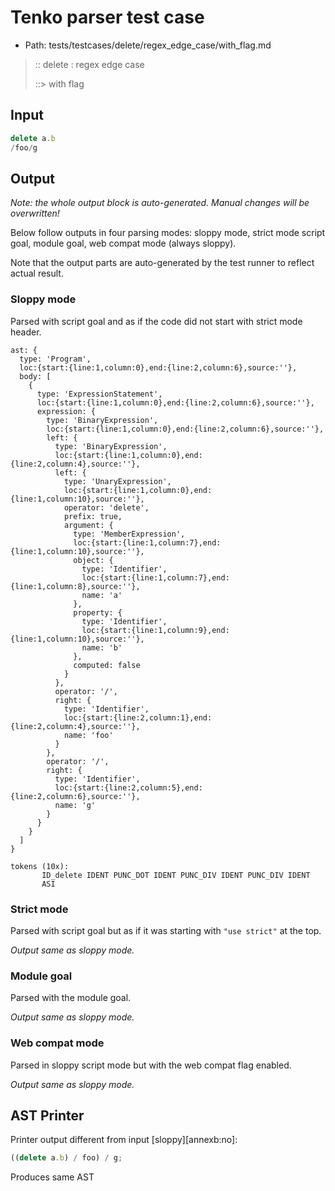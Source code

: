 # Tenko parser test case

- Path: tests/testcases/delete/regex_edge_case/with_flag.md

> :: delete : regex edge case
>
> ::> with flag

## Input

`````js
delete a.b
/foo/g
`````

## Output

_Note: the whole output block is auto-generated. Manual changes will be overwritten!_

Below follow outputs in four parsing modes: sloppy mode, strict mode script goal, module goal, web compat mode (always sloppy).

Note that the output parts are auto-generated by the test runner to reflect actual result.

### Sloppy mode

Parsed with script goal and as if the code did not start with strict mode header.

`````
ast: {
  type: 'Program',
  loc:{start:{line:1,column:0},end:{line:2,column:6},source:''},
  body: [
    {
      type: 'ExpressionStatement',
      loc:{start:{line:1,column:0},end:{line:2,column:6},source:''},
      expression: {
        type: 'BinaryExpression',
        loc:{start:{line:1,column:0},end:{line:2,column:6},source:''},
        left: {
          type: 'BinaryExpression',
          loc:{start:{line:1,column:0},end:{line:2,column:4},source:''},
          left: {
            type: 'UnaryExpression',
            loc:{start:{line:1,column:0},end:{line:1,column:10},source:''},
            operator: 'delete',
            prefix: true,
            argument: {
              type: 'MemberExpression',
              loc:{start:{line:1,column:7},end:{line:1,column:10},source:''},
              object: {
                type: 'Identifier',
                loc:{start:{line:1,column:7},end:{line:1,column:8},source:''},
                name: 'a'
              },
              property: {
                type: 'Identifier',
                loc:{start:{line:1,column:9},end:{line:1,column:10},source:''},
                name: 'b'
              },
              computed: false
            }
          },
          operator: '/',
          right: {
            type: 'Identifier',
            loc:{start:{line:2,column:1},end:{line:2,column:4},source:''},
            name: 'foo'
          }
        },
        operator: '/',
        right: {
          type: 'Identifier',
          loc:{start:{line:2,column:5},end:{line:2,column:6},source:''},
          name: 'g'
        }
      }
    }
  ]
}

tokens (10x):
       ID_delete IDENT PUNC_DOT IDENT PUNC_DIV IDENT PUNC_DIV IDENT
       ASI
`````

### Strict mode

Parsed with script goal but as if it was starting with `"use strict"` at the top.

_Output same as sloppy mode._

### Module goal

Parsed with the module goal.

_Output same as sloppy mode._

### Web compat mode

Parsed in sloppy script mode but with the web compat flag enabled.

_Output same as sloppy mode._

## AST Printer

Printer output different from input [sloppy][annexb:no]:

````js
((delete a.b) / foo) / g;
````

Produces same AST
